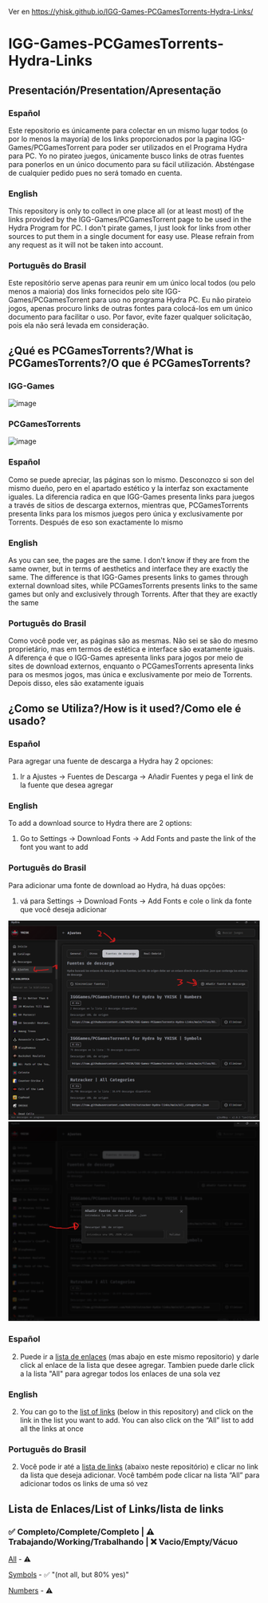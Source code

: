 Ver en https://yhisk.github.io/IGG-Games-PCGamesTorrents-Hydra-Links/

# IGG-Games-PCGamesTorrents-Hydra-Links
## Presentación/Presentation/Apresentação
### Español
Este repositorio es únicamente para colectar en un mismo lugar todos (o por lo menos la mayoría) de los links proporcionados por la pagina IGG-Games/PCGamesTorrent para poder ser utilizados en el Programa Hydra para PC. Yo no pirateo juegos, únicamente busco links de otras fuentes para ponerlos en un único documento para su fácil utilización. Absténgase de cualquier pedido pues no será tomado en cuenta.
### English
This repository is only to collect in one place all (or at least most) of the links provided by the IGG-Games/PCGamesTorrent page to be used in the Hydra Program for PC. I don't pirate games, I just look for links from other sources to put them in a single document for easy use. Please refrain from any request as it will not be taken into account.
### Português do Brasil
Este repositório serve apenas para reunir em um único local todos (ou pelo menos a maioria) dos links fornecidos pelo site IGG-Games/PCGamesTorrent para uso no programa Hydra PC. Eu não pirateio jogos, apenas procuro links de outras fontes para colocá-los em um único documento para facilitar o uso. Por favor, evite fazer qualquer solicitação, pois ela não será levada em consideração.

## ¿Qué es PCGamesTorrents?/What is PCGamesTorrents?/O que é PCGamesTorrents?
### IGG-Games

![image](https://github.com/user-attachments/assets/e6aa24ae-6f2d-4700-8d76-8adcffa0ac64)

### PCGamesTorrents

![image](https://github.com/user-attachments/assets/5e473a88-ab66-4bd2-b7e6-9ea0852b09af)

### Español
Como se puede apreciar, las páginas son lo mismo. Desconozco si son del mismo dueño, pero en el apartado estético y la interfaz son exactamente iguales. La diferencia radica en que IGG-Games presenta links para juegos a través de sitios de descarga externos, mientras que, PCGamesTorrents presenta links para los mismos juegos pero única y exclusivamente por Torrents. Después de eso son exactamente lo mismo
### English
As you can see, the pages are the same. I don't know if they are from the same owner, but in terms of aesthetics and interface they are exactly the same. The difference is that IGG-Games presents links to games through external download sites, while PCGamesTorrents presents links to the same games but only and exclusively through Torrents. After that they are exactly the same
### Português do Brasil
Como você pode ver, as páginas são as mesmas. Não sei se são do mesmo proprietário, mas em termos de estética e interface são exatamente iguais. A diferença é que o IGG-Games apresenta links para jogos por meio de sites de download externos, enquanto o PCGamesTorrents apresenta links para os mesmos jogos, mas única e exclusivamente por meio de Torrents. Depois disso, eles são exatamente iguais

## ¿Como se Utiliza?/How is it used?/Como ele é usado?
### Español
Para agregar una fuente de descarga a Hydra hay 2 opciones:
1. Ir a Ajustes → Fuentes de Descarga → Añadir Fuentes y pega el link de la fuente que desea agregar
### English
To add a download source to Hydra there are 2 options:
1. Go to Settings → Download Fonts → Add Fonts and paste the link of the font you want to add
### Português do Brasil
Para adicionar uma fonte de download ao Hydra, há duas opções:
1. vá para Settings → Download Fonts → Add Fonts e cole o link da fonte que você deseja adicionar

![alt text](image.png)
![alt text](image-1.png)

### Español
2. Puede ir a [lista de enlaces](https://github.com/YHISK/IGG-Games-PCGamesTorrents-Hydra-Links?tab=readme-ov-file#lista-de-enlaceslist-of-linkslista-de-links) (mas abajo en este mismo repositorio) y darle click al enlace de la lista que desee agregar. Tambien puede darle click a la lista "All" para agregar todos los enlaces de una sola vez
### English
2. You can go to the [list of links](https://github.com/YHISK/IGG-Games-PCGamesTorrents-Hydra-Links?tab=readme-ov-file#lista-de-enlaceslist-of-linkslista-de-links) (below in this repository) and click on the link in the list you want to add. You can also click on the “All” list to add all the links at once
### Português do Brasil
2. Você pode ir até a [lista de links](https://github.com/YHISK/IGG-Games-PCGamesTorrents-Hydra-Links?tab=readme-ov-file#lista-de-enlaceslist-of-linkslista-de-links) (abaixo neste repositório) e clicar no link da lista que deseja adicionar. Você também pode clicar na lista “All” para adicionar todos os links de uma só vez

## Lista de Enlaces/List of Links/lista de links
### ✅ Completo/Complete/Completo | ⚠ Trabajando/Working/Trabalhando | ❌ Vacio/Empty/Vácuo

[All](hydralauncher://install-source?urls=https://raw.githubusercontent.com/YHISK/IGG-Games-PCGamesTorrents-Hydra-Links/main/files/01.%20PCGameTorrents%20-%20All.json) - ⚠

[Symbols](hydralauncher://install-source?urls=https://raw.githubusercontent.com/YHISK/IGG-Games-PCGamesTorrents-Hydra-Links/main/files/02.%20PCGameTorrents%20-%20Symbols.json) - ✅ "(not all, but 80% yes)"

[Numbers](hydralauncher://install-source?urls=https://raw.githubusercontent.com/YHISK/IGG-Games-PCGamesTorrents-Hydra-Links/main/files/03.%20PCGameTorrents%20-%20Numbers.json) - ⚠
